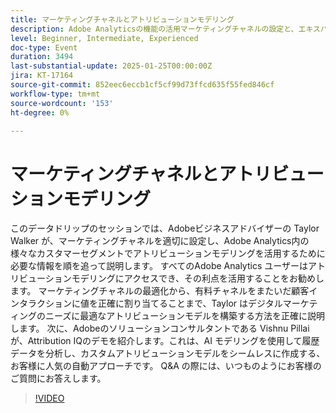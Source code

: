 ```yaml
---
title: マーケティングチャネルとアトリビューションモデリング
description: Adobe Analyticsの機能の活用マーケティングチャネルの設定と、エキスパートガイダンスによるアトリビューションモデリングの活用
level: Beginner, Intermediate, Experienced
doc-type: Event
duration: 3494
last-substantial-update: 2025-01-25T00:00:00Z
jira: KT-17164
source-git-commit: 852eec6eccb1cf5cf99d73ffcd635f55fed846cf
workflow-type: tm+mt
source-wordcount: '153'
ht-degree: 0%

---
```



# マーケティングチャネルとアトリビューションモデリング

このデータドリップのセッションでは、Adobeビジネスアドバイザーの Taylor Walker が、マーケティングチャネルを適切に設定し、Adobe Analytics内の様々なカスタマーセグメントでアトリビューションモデリングを活用するために必要な情報を順を追って説明します。 すべてのAdobe Analytics ユーザーはアトリビューションモデリングにアクセスでき、その利点を活用することをお勧めします。 マーケティングチャネルの最適化から、有料チャネルをまたいだ顧客インタラクションに値を正確に割り当てることまで、Taylor はデジタルマーケティングのニーズに最適なアトリビューションモデルを構築する方法を正確に説明します。 次に、Adobeのソリューションコンサルタントである Vishnu Pillai が、Attribution IQのデモを紹介します。これは、AI モデリングを使用して履歴データを分析し、カスタムアトリビューションモデルをシームレスに作成する、お客様に人気の自動アプローチです。 Q&amp;A の際には、いつものようにお客様のご質問にお答えします。

>[!VIDEO](https://video.tv.adobe.com/v/3443020/?learn=on&enablevpops)
